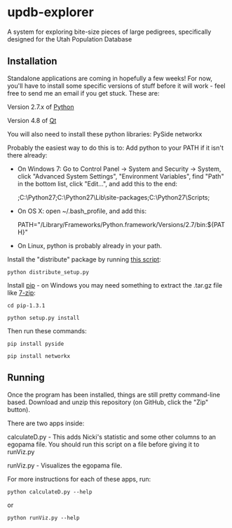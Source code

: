 updb-explorer
=============
A system for exploring bite-size pieces of large pedigrees, specifically designed for the Utah Population Database

Installation
------------
Standalone applications are coming in hopefully a few weeks! For now, you'll have to install some specific versions of stuff before it will work - feel free to send me an email if you get stuck. These are:

Version 2.7.x of [Python](http://python.org/download/)

Version 4.8 of [Qt](http://qt-project.org/downloads)

You will also need to install these python libraries:
PySide
networkx

Probably the easiest way to do this is to:
Add python to your PATH if it isn't there already:
 - On Windows 7: Go to Control Panel -> System and Security -> System, click "Advanced System Settings", "Environment Variables", find "Path" in the bottom list, click "Edit...", and add this to the end:
 
 	;C:\Python27;C:\Python27\Lib\site-packages\;C:\Python27\Scripts\;
 
 - On OS X: open ~/.bash_profile, and add this:
 
 	PATH="/Library/Frameworks/Python.framework/Versions/2.7/bin:${PATH}"
 
 - On Linux, python is probably already in your path.

Install the "distribute" package by running [this script](http://python-distribute.org/distribute_setup.py):

	python distribute_setup.py

Install [pip](https://pypi.python.org/packages/source/p/pip/pip-1.3.1.tar.gz) - on Windows you may need something to extract the .tar.gz file like [7-zip](https://pypi.python.org/packages/source/p/pip/pip-1.3.1.tar.gz):

	cd pip-1.3.1

	python setup.py install

Then run these commands:

	pip install pyside

	pip install networkx

Running
-------
Once the program has been installed, things are still pretty command-line based. Download and unzip this repository (on GitHub, click the "Zip" button).

There are two apps inside:

calculateD.py - This adds Nicki's statistic and some other columns to an egopama file. You should run this script on a file before giving it to runViz.py

runViz.py - Visualizes the egopama file.

For more instructions for each of these apps, run:

	python calculateD.py --help

or

	python runViz.py --help